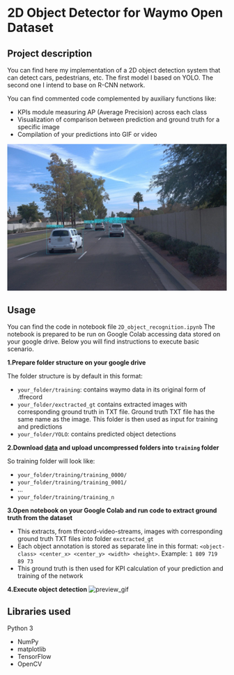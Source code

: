 # 2D Object Detector for Waymo Open Dataset

## Project description
You can find here my implementation of a 2D object detection system that can detect cars, pedestrians, etc.
The first model I based on YOLO.
The second one I intend to base on R-CNN network.

You can find commented code complemented by auxiliary functions like:
- KPIs module measuring AP (Average Precision) across each class
- Visualization of comparison between prediction and ground truth for a specific image
- Compilation of your predictions into GIF or video 

![preview_static](assets/preview_jpg.jpg)

## Usage
You can find the code in notebook file `2D_object_recognition.ipynb`
The notebook is prepared to be run on Google Colab accessing data stored on your google drive.
Below you will find instructions to execute basic scenario.

**1.Prepare folder structure on your google drive**

The folder structure is by default in this format:
- `your_folder/training`: contains waymo data in its original form of .tfrecord
- `your_folder/exctracted_gt` contains extracted images with corresponding ground truth in TXT file. Ground truth TXT file has the same name as the image. This folder is then used as input for training and predictions
- `your_folder/YOLO`: contains predicted object detections

**2.Download [data](https://waymo.com/open/) and upload uncompressed folders into `training` folder**

So training folder will look like:
- `your_folder/training/training_0000/`  
- `your_folder/training/training_0001/` 
- ...
- `your_folder/training/training_n`   

**3.Open notebook on your Google Colab and run code to extract ground truth from the dataset**
- This extracts, from tfrecord-video-streams, images with corresponding ground truth TXT files into folder `exctracted_gt`
- Each object annotation is stored as separate line in this format: `<object-class> <center_x> <center_y> <width> <height>`. Example: `1 809 719 89 73`
- This ground truth is then used for KPI calculation of your prediction and training of the network

**4.Execute object detection**
![preview_gif](assets/preview_gif.gif)

## Libraries used
Python 3
- NumPy
- matplotlib
- TensorFlow
- OpenCV
